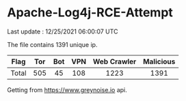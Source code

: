 
# Apache-Log4j-RCE-Attempt

Last update : 12/25/2021 06:00:07 UTC

The file contains 1391 unique ip.

| Flag | Tor | Bot | VPN | Web Crawler | Malicious |
| :-:  | :-: | :-: | :-: | :-:         | :-:       |
| Total| 505  | 45  | 108  | 1223          | 1391        |

Getting from https://www.greynoise.io api.